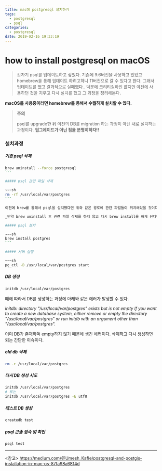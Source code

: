 ```yaml
---
title: mac에 postgresql 설치하기
tags:
  - postgresql
  - psql
categories:
  - postgresql
date: 2019-02-16 19:33:19
---
```


# how to install postgresql on macOS

> 갑자기 psql를 업데이트하고 싶었다. 기존에 9.6버전을 사용하고 있었고 homebrew을 통해 업데이트 하려고하니 11버전으로 갈 수 있다고 한다. 그래서 업데이트를 했고 결과적으로 실패했다.. 덕분에 크리티컬하진 않지만 이전에 사용하던 것을 지우고 다시 설치를 했고 그 과정을 정리해본다.

**macOS를 사용중이라면 homebrew를 통해서 수월하게 설치할 수 있다.**

> **주의**
>
> psql를 upgrade한 뒤 이전의 DB를 migration 하는 과정이 아닌 새로 설치하는 과정이다. **업그레이드가 아닌 점을 분명히하자!!**

### 설치과정

##### 기존 psql 삭제

````sh
brew uninstall --force postgresql
```

##### psql 관련 파일 삭제

~~~sh
rm -rf /usr/local/var/postgres
```

이전에 brew를 통해서 psql을 설치했다면 위와 같은 경로에 관련 파일들이 위치해있을 것이다. 기존에 있던 psql에 대한 관련 파일이므로 같이 삭제하도록하자.

_만약 brew uninstall 후 관련 파일 삭제를 하지 않고 다시 brew install을 하게 된다면 기존에 있던 파일들로 인해서 제대로 동작하지 않을 수도 있다._

##### psql 설치

~~~sh
brew install postgres
```

##### 서버 실행

~~~sh
pg_ctl -D /usr/local/var/postgres start
````

##### DB 생성

```sh
initdb /usr/local/var/postgres
```

때에 따라서 DB를 생성하는 과정에 아래와 같은 에러가 발생할 수 있다.

_initdb: directory "/usr/local/var/postgres" exists but is not empty
If you want to create a new database system, either remove or empty
the directory "/usr/local/var/postgres" or run initdb
with an argument other than "/usr/local/var/postgres"._

이미 DB가 존재하며 empty하지 않기 때문에 생긴 에러이다. 삭제하고 다시 생성하면 되는 간단한 이슈이다.

##### old db 삭제

```sh
rm -r /usr/local/var/postgres
```

##### 다시 DB 생성 시도

```sh
initdb /usr/local/var/postgres
# 또는
initdb /usr/local/var/postgres -E utf8
```

##### 테스트 DB 생성

```sh
createdb test
```

##### psql 콘솔 접속 및 확인

```sh
psql test
```

<hr>

<참고>
<https://medium.com/@Umesh_Kafle/postgresql-and-postgis-installation-in-mac-os-87fa98a6814d>
